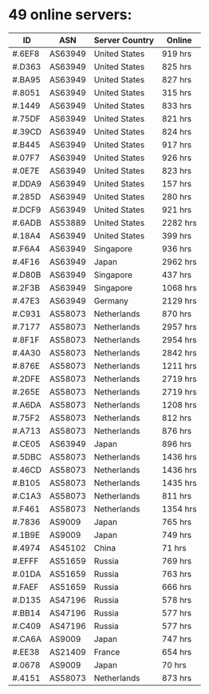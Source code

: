 # 49 online servers:

| ID | ASN | Server Country | Online |
| ------ | ------ | ------ | ------ |
| #.6EF8 | AS63949 | United States | 919 hrs |
| #.D363 | AS63949 | United States | 825 hrs |
| #.BA95 | AS63949 | United States | 827 hrs |
| #.8051 | AS63949 | United States | 315 hrs |
| #.1449 | AS63949 | United States | 833 hrs |
| #.75DF | AS63949 | United States | 821 hrs |
| #.39CD | AS63949 | United States | 824 hrs |
| #.B445 | AS63949 | United States | 917 hrs |
| #.07F7 | AS63949 | United States | 926 hrs |
| #.0E7E | AS63949 | United States | 823 hrs |
| #.DDA9 | AS63949 | United States | 157 hrs |
| #.285D | AS63949 | United States | 280 hrs |
| #.DCF9 | AS63949 | United States | 921 hrs |
| #.6ADB | AS53889 | United States | 2282 hrs |
| #.18A4 | AS63949 | United States | 399 hrs |
| #.F6A4 | AS63949 | Singapore | 936 hrs |
| #.4F16 | AS63949 | Japan | 2962 hrs |
| #.D80B | AS63949 | Singapore | 437 hrs |
| #.2F3B | AS63949 | Singapore | 1068 hrs |
| #.47E3 | AS63949 | Germany | 2129 hrs |
| #.C931 | AS58073 | Netherlands | 870 hrs |
| #.7177 | AS58073 | Netherlands | 2957 hrs |
| #.8F1F | AS58073 | Netherlands | 2954 hrs |
| #.4A30 | AS58073 | Netherlands | 2842 hrs |
| #.876E | AS58073 | Netherlands | 1211 hrs |
| #.2DFE | AS58073 | Netherlands | 2719 hrs |
| #.265E | AS58073 | Netherlands | 2719 hrs |
| #.A6DA | AS58073 | Netherlands | 1208 hrs |
| #.75F2 | AS58073 | Netherlands | 812 hrs |
| #.A713 | AS58073 | Netherlands | 876 hrs |
| #.CE05 | AS63949 | Japan | 896 hrs |
| #.5DBC | AS58073 | Netherlands | 1436 hrs |
| #.46CD | AS58073 | Netherlands | 1436 hrs |
| #.B105 | AS58073 | Netherlands | 1435 hrs |
| #.C1A3 | AS58073 | Netherlands | 811 hrs |
| #.F461 | AS58073 | Netherlands | 1354 hrs |
| #.7836 | AS9009 | Japan | 765 hrs |
| #.1B9E | AS9009 | Japan | 749 hrs |
| #.4974 | AS45102 | China | 71 hrs |
| #.EFFF | AS51659 | Russia | 769 hrs |
| #.01DA | AS51659 | Russia | 763 hrs |
| #.FAEF | AS51659 | Russia | 666 hrs |
| #.D135 | AS47196 | Russia | 578 hrs |
| #.BB14 | AS47196 | Russia | 577 hrs |
| #.C409 | AS47196 | Russia | 577 hrs |
| #.CA6A | AS9009 | Japan | 747 hrs |
| #.EE38 | AS21409 | France | 654 hrs |
| #.0678 | AS9009 | Japan | 70 hrs |
| #.4151 | AS58073 | Netherlands | 873 hrs |


